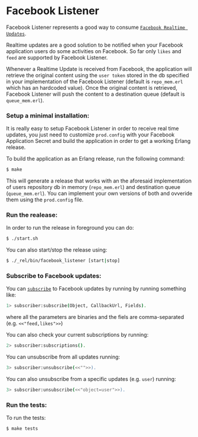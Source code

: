 Facebook Listener
==========================

Facebook Listener represents a good way to consume [`Facebook Realtime Updates`](https://developers.facebook.com/docs/graph-api/real-time-updates/ "Facebook Realtime Updates").

Realtime updates are a good solution to be notified when your Facebook application users do some activities on Facebook. So far only `likes` and `feed` are supported by Facebook Listener.

Whenever a Realtime Update is received from Facebook, the application will retrieve the original content using the `user token` stored in the db specified in your implementation of the Facebook Listener (default is `repo_mem.erl` which has an hardcoded value). Once the original content is retrieved, Facebook Listener will push the content to a destination queue (default is `queue_mem.erl`).

### Setup a minimal installation:

It is really easy to setup Facebook Listener in order to receive real time updates, you just need to customize `prod.config` with your Facebook Application Secret and build the application in order to get a working Erlang release.

To build the application as an Erlang release, run the following command:

``` bash
$ make
```

This will generate a release that works with an the aforesaid implementation of users repository db in memory (`repo_mem.erl`) and destination queue (`queue_mem.erl`). You can implement your own versions of both and ovveride them using the `prod.config` file.

### Run the realease:

In order to run the release in foreground you can do:

``` bash
$ ./start.sh
```

You can also start/stop the release using:

``` bash
$ ./_rel/bin/facebook_listener [start|stop]
```

### Subscribe to Facebook updates:

You can [`subscribe`](https://developers.facebook.com/docs/graph-api/reference/app/subscriptions/ "Subscriptions") to Facebook updates by running by running something like:

```bash
1> subscriber:subscribe(Object, CallbackUrl, Fields).
```

where all the parameters are binaries and the fiels are comma-separated (e.g. `<<"feed,likes">>`)  

You can also check your current subscriptions by running:

```bash
2> subscriber:subscriptions().
```

You can unsubscribe from all updates running:

```bash
3> subscriber:unsubscribe(<<"">>).
```

You can also unsubscribe from a specific updates (e.g. `user`) running:

```bash
3> subscriber:unsubscribe(<<"object=user">>).
```

### Run the tests:


To run the tests:

``` bash
$ make tests
```
